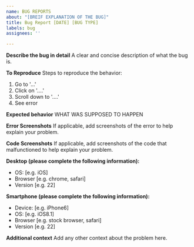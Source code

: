 ```yaml
---
name: BUG REPORTS
about: "[BREIF EXPLANATION OF THE BUG]"
title: Bug Report [DATE] [BUG TYPE]
labels: bug
assignees: ''

---
```


**Describe the bug in detail**
A clear and concise description of what the bug is.

**To Reproduce**
Steps to reproduce the behavior:
1. Go to '...'
2. Click on '....'
3. Scroll down to '....'
4. See error

**Expected behavior**
WHAT WAS SUPPOSED TO HAPPEN

**Error Screenshots**
If applicable, add screenshots of the error to help explain your problem.

**Code Screenshots**
If applicable, add screenshots of the code that malfunctioned to help explain your problem.

**Desktop (please complete the following information):**
 - OS: [e.g. iOS]
 - Browser [e.g. chrome, safari]
 - Version [e.g. 22]

**Smartphone (please complete the following information):**
 - Device: [e.g. iPhone6]
 - OS: [e.g. iOS8.1]
 - Browser [e.g. stock browser, safari]
 - Version [e.g. 22]

**Additional context**
Add any other context about the problem here.
